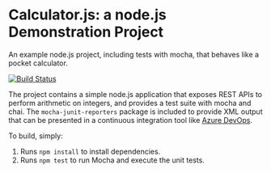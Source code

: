 Calculator.js: a node.js Demonstration Project
==============================================
An example node.js project, including tests with mocha, that behaves like
a pocket calculator.

[![Build Status](https://dev.azure.com/jacobgreen2k/Integrating%20External%20Source%20Control%20with%20Azure%20Pipelines/_apis/build/status/r0b0t2k.calculator?branchName=master)](https://dev.azure.com/jacobgreen2k/Integrating%20External%20Source%20Control%20with%20Azure%20Pipelines/_build/latest?definitionId=19&branchName=master)

The project contains a simple node.js application that exposes REST APIs
to perform arithmetic on integers, and provides a test suite with mocha
and chai.  The `mocha-junit-reporters` package is included to provide XML
output that can be presented in a continuous integration tool like
[Azure DevOps](https://azure.com/devops).

To build, simply:

1. Runs `npm install` to install dependencies.
2. Runs `npm test` to run Mocha and execute the unit tests.

